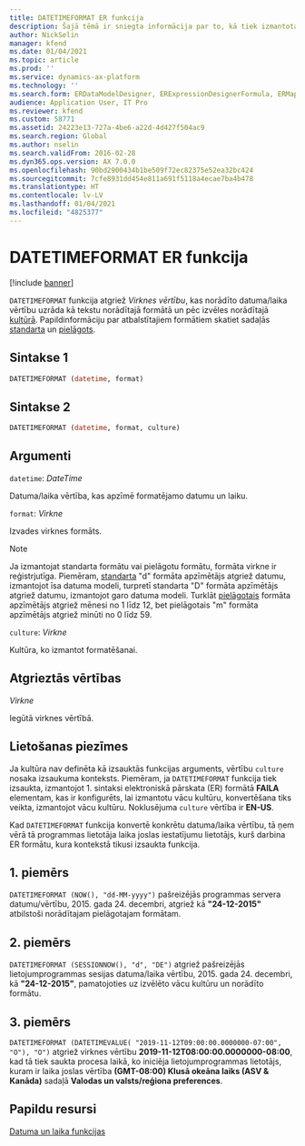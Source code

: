 ```yaml
---
title: DATETIMEFORMAT ER funkcija
description: Šajā tēmā ir sniegta informācija par to, kā tiek izmantota DATETIMEFORMAT elektroniskā pārskata (ER) funkcija.
author: NickSelin
manager: kfend
ms.date: 01/04/2021
ms.topic: article
ms.prod: ''
ms.service: dynamics-ax-platform
ms.technology: ''
ms.search.form: ERDataModelDesigner, ERExpressionDesignerFormula, ERMappedFormatDesigner, ERModelMappingDesigner
audience: Application User, IT Pro
ms.reviewer: kfend
ms.custom: 58771
ms.assetid: 24223e13-727a-4be6-a22d-4d427f504ac9
ms.search.region: Global
ms.author: nselin
ms.search.validFrom: 2016-02-28
ms.dyn365.ops.version: AX 7.0.0
ms.openlocfilehash: 90bd2900434b1be509f72ec82375e52ea32bc424
ms.sourcegitcommit: 7cfe8931dd454e811a691f5118a4ecae7ba4b478
ms.translationtype: HT
ms.contentlocale: lv-LV
ms.lasthandoff: 01/04/2021
ms.locfileid: "4825377"
---
```

# <a name="datetimeformat-er-function"></a>DATETIMEFORMAT ER funkcija

[!include [banner](../includes/banner.md)]

`DATETIMEFORMAT` funkcija atgriež *Virknes vērtību*, kas norādīto datuma/laika vērtību uzrāda kā tekstu norādītajā formātā un pēc izvēles norādītajā [kultūrā](https://docs.microsoft.com/bingmaps/rest-services/common-parameters-and-types/supported-culture-codes). Papildinformāciju par atbalstītajiem formātiem skatiet sadaļās [standarta](https://msdn.microsoft.com/library/az4se3k1(v=vs.110).aspx) un [pielāgots](https://msdn.microsoft.com/library/8kb3ddd4(v=vs.110).aspx).

## <a name="syntax-1"></a>Sintakse 1

```vb
DATETIMEFORMAT (datetime, format)
```

## <a name="syntax-2"></a>Sintakse 2

```vb
DATETIMEFORMAT (datetime, format, culture)
```

## <a name="arguments"></a>Argumenti

`datetime`: *DateTime*

Datuma/laika vērtība, kas apzīmē formatējamo datumu un laiku.

`format`: *Virkne*

Izvades virknes formāts.

> [!NOTE]
> Ja izmantojat standarta formātu vai pielāgotu formātu, formāta virkne ir reģistrjutīga. Piemēram, [standarta](https://msdn.microsoft.com/library/az4se3k1(v=vs.110).aspx) "d" formāta apzīmētājs atgriež datumu, izmantojot īsa datuma modeli, turpretī standarta "D" formāta apzīmētājs atgriež datumu, izmantojot garo datuma modeli. Turklāt [pielāgotais](https://msdn.microsoft.com/library/8kb3ddd4(v=vs.110).aspx) formāta apzīmētājs atgriež mēnesi no 1 līdz 12, bet pielāgotais "m" formāta apzīmētājs atgriež minūti no 0 līdz 59.

`culture`: *Virkne*

Kultūra, ko izmantot formatēšanai.

## <a name="return-values"></a>Atgrieztās vērtības

*Virkne*

Iegūtā virknes vērtībā.

## <a name="usage-notes"></a>Lietošanas piezīmes

Ja kultūra nav definēta kā izsauktās funkcijas arguments, vērtību `culture` nosaka izsaukuma konteksts. Piemēram, ja `DATETIMEFORMAT` funkcija tiek izsaukta, izmantojot 1. sintaksi elektroniskā pārskata (ER) formātā **FAILA** elementam, kas ir konfigurēts, lai izmantotu vācu kultūru, konvertēšana tiks veikta, izmantojot vācu kultūru. Noklusējuma `culture` vērtība ir **EN-US**.

Kad `DATETIMEFORMAT` funkcija konvertē konkrētu datuma/laika vērtību, tā ņem vērā tā programmas lietotāja laika joslas iestatījumu lietotājs, kurš darbina ER formātu, kura kontekstā tikusi izsaukta funkcija.

## <a name="example-1"></a>1. piemērs

`DATETIMEFORMAT (NOW(), "dd-MM-yyyy")` pašreizējās programmas servera datumu/vērtību, 2015. gada 24. decembri, atgriež kā **"24-12-2015"** atbilstoši norādītajam pielāgotajam formātam.

## <a name="example-2"></a>2. piemērs

`DATETIMEFORMAT (SESSIONNOW(), "d", "DE")` atgriež pašreizējās lietojumprogrammas sesijas datuma/laika vērtību, 2015. gada 24. decembri, kā **"24-12-2015"**, pamatojoties uz izvēlēto vācu kultūru un norādīto formātu.

## <a name="example-3"></a>3. piemērs

`DATETIMEFORMAT (DATETIMEVALUE( "2019-11-12T09:00:00.0000000-07:00", "O"), "O")` atgriež virknes vērtību **2019-11-12T08:00:00.0000000-08:00**, kad tā tiek saukta procesa laikā, ko iniciēja lietojumprogrammas lietotājs, kuram ir laika joslas vērtība **(GMT-08:00) Klusā okeāna laiks (ASV & Kanāda)** sadaļā **Valodas un valsts/reģiona preferences**.

## <a name="additional-resources"></a>Papildu resursi

[Datuma un laika funkcijas](er-functions-category-datetime.md)

